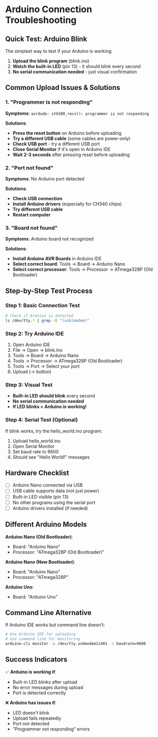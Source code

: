 # Arduino Connection Troubleshooting

## Quick Test: Arduino Blink

The simplest way to test if your Arduino is working:

1. **Upload the blink program** (blink.ino)
2. **Watch the built-in LED** (pin 13) - it should blink every second
3. **No serial communication needed** - just visual confirmation

## Common Upload Issues & Solutions

### 1. "Programmer is not responding"

**Symptoms**: `avrdude: stk500_recv(): programmer is not responding`

**Solutions**:
- **Press the reset button** on Arduino before uploading
- **Try a different USB cable** (some cables are power-only)
- **Check USB port** - try a different USB port
- **Close Serial Monitor** if it's open in Arduino IDE
- **Wait 2-3 seconds** after pressing reset before uploading

### 2. "Port not found"

**Symptoms**: No Arduino port detected

**Solutions**:
- **Check USB connection**
- **Install Arduino drivers** (especially for CH340 chips)
- **Try different USB cable**
- **Restart computer**

### 3. "Board not found"

**Symptoms**: Arduino board not recognized

**Solutions**:
- **Install Arduino AVR Boards** in Arduino IDE
- **Select correct board**: Tools → Board → Arduino Nano
- **Select correct processor**: Tools → Processor → ATmega328P (Old Bootloader)

## Step-by-Step Test Process

### Step 1: Basic Connection Test
```bash
# Check if Arduino is detected
ls /dev/tty.* | grep -E "(usb|modem)"
```

### Step 2: Try Arduino IDE
1. Open Arduino IDE
2. File → Open → blink.ino
3. Tools → Board → Arduino Nano
4. Tools → Processor → ATmega328P (Old Bootloader)
5. Tools → Port → Select your port
6. Upload (→ button)

### Step 3: Visual Test
- **Built-in LED should blink** every second
- **No serial communication needed**
- **If LED blinks = Arduino is working!**

### Step 4: Serial Test (Optional)
If blink works, try the hello_world.ino program:
1. Upload hello_world.ino
2. Open Serial Monitor
3. Set baud rate to 9600
4. Should see "Hello World!" messages

## Hardware Checklist

- [ ] Arduino Nano connected via USB
- [ ] USB cable supports data (not just power)
- [ ] Built-in LED visible (pin 13)
- [ ] No other programs using the serial port
- [ ] Arduino drivers installed (if needed)

## Different Arduino Models

**Arduino Nano (Old Bootloader)**:
- Board: "Arduino Nano"
- Processor: "ATmega328P (Old Bootloader)"

**Arduino Nano (New Bootloader)**:
- Board: "Arduino Nano"
- Processor: "ATmega328P"

**Arduino Uno**:
- Board: "Arduino Uno"

## Command Line Alternative

If Arduino IDE works but command line doesn't:
```bash
# Use Arduino IDE for uploading
# Use command line for monitoring
arduino-cli monitor -p /dev/tty.usbmodem11401 -c baudrate=9600
```

## Success Indicators

✅ **Arduino is working if**:
- Built-in LED blinks after upload
- No error messages during upload
- Port is detected correctly

❌ **Arduino has issues if**:
- LED doesn't blink
- Upload fails repeatedly
- Port not detected
- "Programmer not responding" errors
